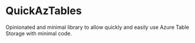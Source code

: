 # QuickAzTables
Opinionated and minimal library to allow quickly and easily use Azure Table Storage with minimal code.
